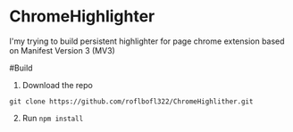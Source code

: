 # ChromeHighlighter
I'my trying to build persistent highlighter for page chrome extension based on Manifest Version 3 (MV3)

#Build 
1.  Download the repo
```
git clone https://github.com/roflbofl322/ChromeHighlither.git
```
2.  Run `npm install`

 